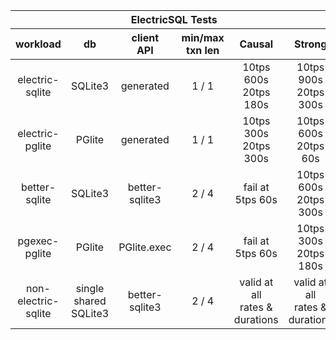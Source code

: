 <table style="text-align: center">
    <thead >
        <tr >
            <th  style="text-align: center" colspan="6">ElectricSQL Tests</th>
        </tr>
        <tr>
            <th style="text-align: center">workload</th>
            <th style="text-align: center">db</th>
            <th style="text-align: center">client<br />API</th>
            <th style="text-align: center">min/max<br />txn len</th>
            <th style="text-align: center">Causal</th>
            <th style="text-align: center">Strong</th>
        </tr>
    </thead>
    <tbody>
        <tr>
            <td>electric-sqlite</td>
            <td>SQLite3</td>
            <td>generated</td>
            <td>1 / 1</td>
            <td>10tps 600s<br />20tps 180s</td>
            <td>10tps 900s<br />20tps 300s</td>
        </tr>
        <tr>
            <td>electric-pglite</td>
            <td>PGlite</td>
            <td>generated</td>
            <td>1 / 1</td>
            <td>10tps 300s<br />20tps 300s</td>
            <td>10tps 600s<br />20tps 60s</td>
        </tr>
        <tr>
            <td>better-sqlite</td>
            <td>SQLite3</td>
            <td>better-sqlite3</td>
            <td>2 / 4</td>
            <td>fail at<br />5tps 60s</td>
            <td>10tps 600s<br />20tps 300s</td>
        </tr>
        <tr>
            <td>pgexec-pglite</td>
            <td>PGlite</td>
            <td>PGlite.exec</td>
            <td>2 / 4</td>
            <td>fail at<br />5tps 60s</td>
            <td>10tps 300s<br />20tps 180s</td>
        </tr>
        <tr>
            <td>non-electric-sqlite</td>
            <td>single shared<br />SQLite3</td>
            <td>better-sqlite3</td>
            <td>2 / 4</td>
            <td>valid at all<br />rates & durations</td>
            <td>valid at all<br />rates & durations</td>
        </tr>
    </tbody>
</table>